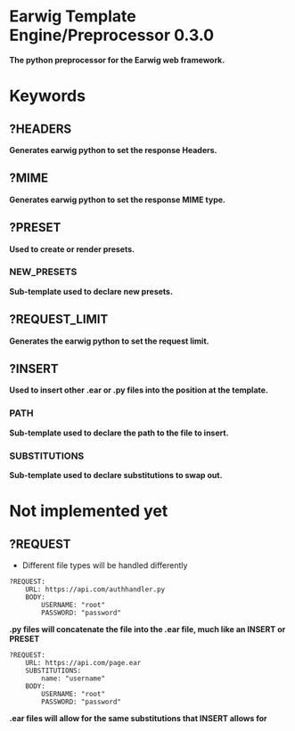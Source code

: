# Earwig Template Engine/Preprocessor 0.3.0

**The python preprocessor for the Earwig web framework.**

# Keywords

## ?HEADERS

**Generates earwig python to set the response Headers.**

## ?MIME

**Generates earwig python to set the response MIME type.**

## ?PRESET

**Used to create or render presets.**

### NEW_PRESETS

**Sub-template used to declare new presets.**

## ?REQUEST_LIMIT

**Generates the earwig python to set the request limit.**

## ?INSERT

**Used to insert other .ear or .py files into the position at the template.**

### PATH

**Sub-template used to declare the path to the file to insert.**

### SUBSTITUTIONS

**Sub-template used to declare substitutions to swap out.**

# Not implemented yet

## ?REQUEST

 - Different file types will be handled differently

```
?REQUEST:
	URL: https://api.com/authhandler.py
	BODY:
		USERNAME: "root"
		PASSWORD: "password"
```

**.py files will concatenate the file into the .ear file, much like an INSERT or PRESET**

```
?REQUEST:
	URL: https://api.com/page.ear
	SUBSTITUTIONS:
		name: "username"
	BODY:
		USERNAME: "root"
		PASSWORD: "password"
```

**.ear files will allow for the same substitutions that INSERT allows for**
